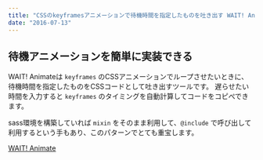 ```yaml
---
title: "CSSのkeyframesアニメーションで待機時間を指定したものを吐き出す WAIT! Animate - 『animation』"
date: "2016-07-13"
---
```


## 待機アニメーションを簡単に実装できる

WAIT! Animateは `keyframes` のCSSアニメーションでループさせたいときに、待機時間を指定したものをCSSコードとして吐き出すツールです。 遅らせたい時間を入力すると `keyframes` のタイミングを自動計算してコードをコピぺできます。

sass環境を構築していれば `mixin` をそのまま利用して、`@include` で呼び出して利用するという手もあり、このパターンでとても重宝します。

[WAIT! Animate](http://waitanimate.eggbox.io/#/)
